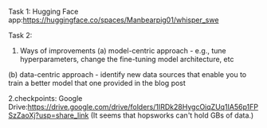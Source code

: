 Task 1:
Hugging Face app:https://huggingface.co/spaces/Manbearpig01/whisper_swe


Task 2:

1. Ways of improvements
(a) model-centric approach - e.g., tune hyperparameters, change the
fine-tuning model architecture, etc

(b) data-centric approach - identify new data sources that enable you to
train a better model that one provided in the blog post

2.checkpoints:
Google Drive:https://drive.google.com/drive/folders/1IRDk28HygcOiqZUq1IA56p1FPSzZaoXj?usp=share_link
(It seems that hopsworks can't hold GBs of data.)
